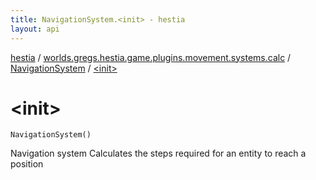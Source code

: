 ```yaml
---
title: NavigationSystem.<init> - hestia
layout: api
---
```


<div class='api-docs-breadcrumbs'><a href="../../index.html">hestia</a> / <a href="../index.html">worlds.gregs.hestia.game.plugins.movement.systems.calc</a> / <a href="index.html">NavigationSystem</a> / <a href="./-init-.html">&lt;init&gt;</a></div>

# &lt;init&gt;

<div class="signature"><code><span class="identifier">NavigationSystem</span><span class="symbol">(</span><span class="symbol">)</span></code></div>

Navigation system
Calculates the steps required for an entity to reach a position

